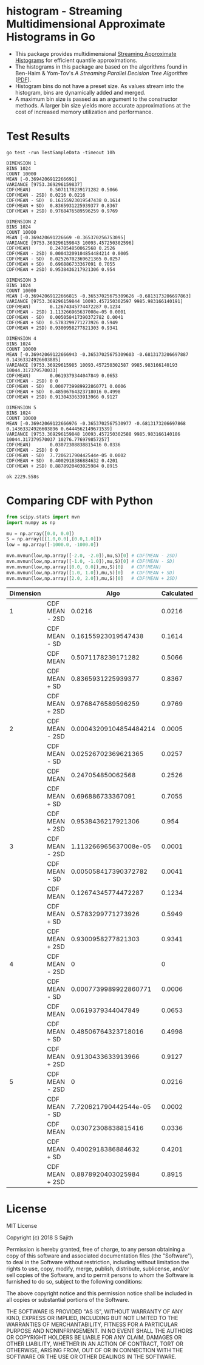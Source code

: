# histogram - Streaming Multidimensional Approximate Histograms in Go

* This package provides multidimensional [Streaming Approximate Histograms](https://vividcortex.com/blog/2013/07/08/streaming-approximate-histograms/) for efficient quantile approximations.
* The histograms in this package are based on the algorithms found in Ben-Haim & Yom-Tov's *A Streaming Parallel Decision Tree Algorithm* ([PDF](http://jmlr.org/papers/volume11/ben-haim10a/ben-haim10a.pdf)).
* Histogram bins do not have a preset size. As values stream into the histogram, bins are dynamically added and merged.
* A maximum bin size is passed as an argument to the constructor methods. A
larger bin size yields more accurate approximations at the cost of increased
memory utilization and performance.

# Test Results
```
go test -run TestSampleData -timeout 10h

DIMENSION 1
BINS 1024
COUNT 10000
MEAN [-0.3694206912266691]
VARIANCE [9753.369296159837]
CDF(MEAN)       0.5071178239171282 0.5066
CDF(MEAN - 2SD) 0.0216 0.0216
CDF(MEAN - SD)  0.16155923019547438 0.1614
CDF(MEAN + SD)  0.8365931225939377 0.8367
CDF(MEAN + 2SD) 0.9768476589596259 0.9769

DIMENSION 2
BINS 1024
COUNT 10000
MEAN [-0.369420691226669 -0.365370256753095]
VARIANCE [9753.369296159843 10093.457250302596]
CDF(MEAN)       0.247054850062568 0.2526
CDF(MEAN - 2SD) 0.00043209104854484214 0.0005
CDF(MEAN - SD)  0.02526702369621365 0.0257
CDF(MEAN + SD)  0.696886733367091 0.7055
CDF(MEAN + 2SD) 0.9538436217921306 0.954

DIMENSION 3
BINS 1024
COUNT 10000
MEAN [-0.36942069122666815 -0.36537025675309626 -0.6813173206697863]
VARIANCE [9753.369296159844 10093.457250302597 9985.983166140191]
CDF(MEAN)       0.12674345774472287 0.1234
CDF(MEAN - 2SD) 1.113266965637008e-05 0.0001
CDF(MEAN - SD)  0.005058417390372782 0.0041
CDF(MEAN + SD)  0.5783299771273926 0.5949
CDF(MEAN + 2SD) 0.9300958277821303 0.9341

DIMENSION 4
BINS 1024
COUNT 10000
MEAN [-0.36942069122666943 -0.36537025675309603 -0.6813173206697887 0.14363324926603885]
VARIANCE [9753.36929615985 10093.457250302587 9985.983166140193 10044.317379570033]
CDF(MEAN)       0.0619379344047849 0.0653
CDF(MEAN - 2SD) 0 0
CDF(MEAN - SD)  0.0007739989922860771 0.0006
CDF(MEAN + SD)  0.48506764323718016 0.4998
CDF(MEAN + 2SD) 0.9130433633913966 0.9127

DIMENSION 5
BINS 1024
COUNT 10000
MEAN [-0.36942069122666976 -0.3653702567530977 -0.6813173206697868 0.14363324926603896 0.6444562149671539]
VARIANCE [9753.369296159848 10093.457250302588 9985.983166140186 10044.317379570037 10276.776979857257]
CDF(MEAN)       0.03072308838815416 0.0336
CDF(MEAN - 2SD) 0 0
CDF(MEAN - SD)  7.720621790442544e-05 0.0002
CDF(MEAN + SD)  0.4002918386884632 0.4201
CDF(MEAN + 2SD) 0.8878920403025984 0.8915

ok 2229.558s
```

# Comparing CDF with Python
```python
from scipy.stats import mvn
import numpy as np

mu = np.array([0.0, 0.0])
S = np.array([[1.0,0.0],[0.0,1.0]])
low = np.array([-1000.0, -1000.0])

mvn.mvnun(low,np.array([-2.0, -2.0]),mu,S)[0] # CDF(MEAN - 2SD)
mvn.mvnun(low,np.array([-1.0, -1.0]),mu,S)[0] # CDF(MEAN - SD)
mvn.mvnun(low,np.array([0.0, 0.0]),mu,S)[0]   # CDF(MEAN)
mvn.mvnun(low,np.array([1.0, 1.0]),mu,S)[0]   # CDF(MEAN + SD)
mvn.mvnun(low,np.array([2.0, 2.0]),mu,S)[0]   # CDF(MEAN + 2SD)
```

| Dimension |                | Algo                  | Calculated | SciPy                 |
|-----------|----------------|-----------------------|------------|-----------------------|
| 1         | CDF MEAN - 2SD | 0.0216                | 0.0216     | 0.02275013194817923   |
|           | CDF MEAN - SD  | 0.16155923019547438   | 0.1614     | 0.15865525393145702   |
|           | CDF MEAN       | 0.5071178239171282    | 0.5066     | 0.5                   |
|           | CDF MEAN + SD  | 0.8365931225939377    | 0.8367     | 0.841344746068543     |
|           | CDF MEAN + 2SD | 0.9768476589596259    | 0.9769     | 0.9772498680518208    |
| 2         | CDF MEAN - 2SD | 0.00043209104854484214| 0.0005     | 0.0005175685036595823 |
|           | CDF MEAN - SD  | 0.02526702369621365   | 0.0257     | 0.025171489600055108  |
|           | CDF MEAN       | 0.247054850062568     | 0.2526     | 0.25                  |
|           | CDF MEAN + SD  | 0.696886733367091     | 0.7055     | 0.7078609817371412    |
|           | CDF MEAN + 2SD | 0.9538436217921306    | 0.954      | 0.9550173046073012    |
| 3         | CDF MEAN - 2SD | 1.113266965637008e-05 | 0.0001     | 1.1774751750476794e-05|
|           | CDF MEAN - SD  | 0.005058417390372782  | 0.0041     | 0.003993589074329773  |
|           | CDF MEAN       | 0.12674345774472287   | 0.1234     | 0.125                 |
|           | CDF MEAN + SD  | 0.5783299771273926    | 0.5949     | 0.5955551179314647    |
|           | CDF MEAN + 2SD | 0.9300958277821303    | 0.9341     | 0.9332905349146906    |
| 4         | CDF MEAN - 2SD | 0                     | 0          | 2.678771559804014e-07 |
|           | CDF MEAN - SD  | 0.0007739989922860771 | 0.0006     | 0.0006336038886856825 |
|           | CDF MEAN       | 0.0619379344047849    | 0.0653     | 0.625                 |
|           | CDF MEAN + SD  | 0.48506764323718016   | 0.4998     | 0.5010671694658694    |
|           | CDF MEAN + 2SD | 0.9130433633913966    | 0.9127     | 0.9120580520993946    |
| 5         | CDF MEAN - 2SD | 0                     | 0.0216     | 6.09424064445712e-09  |
|           | CDF MEAN - SD  | 7.720621790442544e-05 | 0.0002     | 0.00010052458585138558|
|           | CDF MEAN       | 0.03072308838815416   | 0.0336     | 0.03125               |
|           | CDF MEAN + SD  | 0.4002918386884632    | 0.4201     | 0.4215702304575455    |
|           | CDF MEAN + 2SD | 0.8878920403025984    | 0.8915     | 0.891308611069734     |


# License
MIT License

Copyright (c) 2018 S Sajith

Permission is hereby granted, free of charge, to any person obtaining a copy
of this software and associated documentation files (the "Software"), to deal
in the Software without restriction, including without limitation the rights
to use, copy, modify, merge, publish, distribute, sublicense, and/or sell
copies of the Software, and to permit persons to whom the Software is
furnished to do so, subject to the following conditions:

The above copyright notice and this permission notice shall be included in all
copies or substantial portions of the Software.

THE SOFTWARE IS PROVIDED "AS IS", WITHOUT WARRANTY OF ANY KIND, EXPRESS OR
IMPLIED, INCLUDING BUT NOT LIMITED TO THE WARRANTIES OF MERCHANTABILITY,
FITNESS FOR A PARTICULAR PURPOSE AND NONINFRINGEMENT. IN NO EVENT SHALL THE
AUTHORS OR COPYRIGHT HOLDERS BE LIABLE FOR ANY CLAIM, DAMAGES OR OTHER
LIABILITY, WHETHER IN AN ACTION OF CONTRACT, TORT OR OTHERWISE, ARISING FROM,
OUT OF OR IN CONNECTION WITH THE SOFTWARE OR THE USE OR OTHER DEALINGS IN THE
SOFTWARE.
